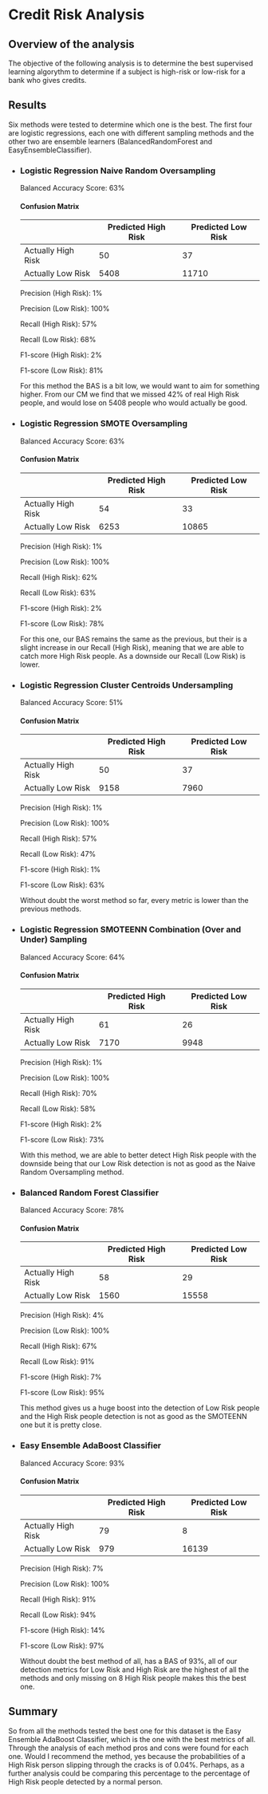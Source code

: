 # Credit Risk Analysis
## Overview of the analysis
The objective of the following analysis is to determine the best supervised learning algorythm to determine if a subject is high-risk or low-risk for a bank who gives credits. 
## Results
Six methods were tested to determine which one is the best. The first four are logistic regressions, each one with different sampling methods and the other two are ensemble learners (BalancedRandomForest and EasyEnsembleClassifier).

- ### Logistic Regression Naive Random Oversampling
    Balanced Accuracy Score: 63%
    #### Confusion Matrix
    |  | Predicted High Risk | Predicted Low Risk |
    | ----------- | ----------- | ----------- |
    | Actually High Risk | 50 | 37 |
    | Actually Low Risk | 5408 | 11710 |
    
    Precision (High Risk): 1%
    
    Precision (Low Risk): 100%
    
    Recall (High Risk): 57%
    
    Recall (Low Risk): 68%
    
    F1-score (High Risk): 2%
    
    F1-score (Low Risk): 81%
    
    For this method the BAS is a bit low, we would want to aim for something higher. From our CM we find that we missed 42% of real High Risk people, and would lose on 5408 people who would actually be good. 
    
- ### Logistic Regression SMOTE Oversampling
    Balanced Accuracy Score: 63%
    #### Confusion Matrix
    |  | Predicted High Risk | Predicted Low Risk |
    | ----------- | ----------- | ----------- |
    | Actually High Risk | 54 | 33 |
    | Actually Low Risk | 6253 | 10865 |
    
    Precision (High Risk): 1%
    
    Precision (Low Risk): 100%
    
    Recall (High Risk): 62%
    
    Recall (Low Risk): 63%
    
    F1-score (High Risk): 2%
    
    F1-score (Low Risk): 78%
    
    For this one, our BAS remains the same as the previous, but their is a slight increase in our Recall (High Risk), meaning that we are able to catch more High Risk people. As a downside our Recall (Low Risk) is lower.
    
- ### Logistic Regression Cluster Centroids Undersampling
    Balanced Accuracy Score: 51%
    #### Confusion Matrix
    |  | Predicted High Risk | Predicted Low Risk |
    | ----------- | ----------- | ----------- |
    | Actually High Risk | 50 | 37 |
    | Actually Low Risk | 9158 | 7960 |
    
    Precision (High Risk): 1%
    
    Precision (Low Risk): 100%
    
    Recall (High Risk): 57%
    
    Recall (Low Risk): 47%
    
    F1-score (High Risk): 1%
    
    F1-score (Low Risk): 63%
    
    Without doubt the worst method so far, every metric is lower than the previous methods.
- ### Logistic Regression SMOTEENN Combination (Over and Under) Sampling
    Balanced Accuracy Score: 64%
    #### Confusion Matrix
    |  | Predicted High Risk | Predicted Low Risk |
    | ----------- | ----------- | ----------- |
    | Actually High Risk | 61 | 26 |
    | Actually Low Risk | 7170 | 9948 |
    
    Precision (High Risk): 1%
    
    Precision (Low Risk): 100%
    
    Recall (High Risk): 70%
    
    Recall (Low Risk): 58%
    
    F1-score (High Risk): 2%
    
    F1-score (Low Risk): 73%
    
    With this method, we are able to better detect High Risk people with the downside being that our Low Risk detection is not as good as the Naive Random Oversampling method.
- ### Balanced Random Forest Classifier
    Balanced Accuracy Score: 78%
    #### Confusion Matrix
    |  | Predicted High Risk | Predicted Low Risk |
    | ----------- | ----------- | ----------- |
    | Actually High Risk | 58 | 29 |
    | Actually Low Risk | 1560 | 15558 |
    
    Precision (High Risk): 4%
    
    Precision (Low Risk): 100%
    
    Recall (High Risk): 67%
    
    Recall (Low Risk): 91%
    
    F1-score (High Risk): 7%
    
    F1-score (Low Risk): 95%
    
    This method gives us a huge boost into the detection of Low Risk people and the High Risk people detection is not as good as the SMOTEENN one but it is pretty close.
 - ### Easy Ensemble AdaBoost Classifier
    Balanced Accuracy Score: 93%
    #### Confusion Matrix
    |  | Predicted High Risk | Predicted Low Risk |
    | ----------- | ----------- | ----------- |
    | Actually High Risk | 79 | 8 |
    | Actually Low Risk | 979 | 16139 |
    
    Precision (High Risk): 7%
    
    Precision (Low Risk): 100%
    
    Recall (High Risk): 91%
    
    Recall (Low Risk): 94%
    
    F1-score (High Risk): 14%
    
    F1-score (Low Risk): 97%
    
    Without doubt the best method of all, has a BAS of 93%, all of our detection metrics for Low Risk and High Risk are the highest of all the methods and  only missing on 8 High Risk people makes this the best one.
## Summary
So from all the methods tested the best one for this dataset is the Easy Ensemble AdaBoost Classifier, which is the one with the best metrics of all. Through the analysis of each method pros and cons were found for each one. Would I recommend the method, yes because the probabilities of a High Risk person slipping through the cracks is of 0.04%. Perhaps, as a further analysis could be comparing this percentage to the percentage of High Risk people detected by a normal person.   
